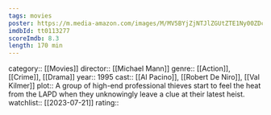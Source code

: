 ```yaml
---
tags: movies
poster: https://m.media-amazon.com/images/M/MV5BYjZjNTJlZGUtZTE1Ny00ZDc4LTgwYjUtMzk0NDgwYzZjYTk1XkEyXkFqcGdeQXVyNjU0OTQ0OTY@._V1_SX300.jpg
imdbId: tt0113277
scoreImdb: 8.3
length: 170 min
---
```


category:: [[Movies]]
director:: [[Michael Mann]]
genre:: [[Action]], [[Crime]], [[Drama]]
year:: 1995
cast:: [[Al Pacino]], [[Robert De Niro]], [[Val Kilmer]]
plot:: A group of high-end professional thieves start to feel the heat from the LAPD when they unknowingly leave a clue at their latest heist.
watchlist:: [[2023-07-21]]
rating::
